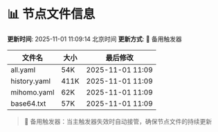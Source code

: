 # 📊 节点文件信息

**更新时间**: 2025-11-01 11:09:14 北京时间
**更新方式**: 🔄 备用触发器

| 文件名 | 大小 | 最后修改 |
|--------|------|----------|
| all.yaml | 54K | 2025-11-01 11:09 |
| history.yaml | 411K | 2025-11-01 11:09 |
| mihomo.yaml | 62K | 2025-11-01 11:09 |
| base64.txt | 57K | 2025-11-01 11:09 |

> 🔄 备用触发器：当主触发器失效时自动接管，确保节点文件的持续更新
